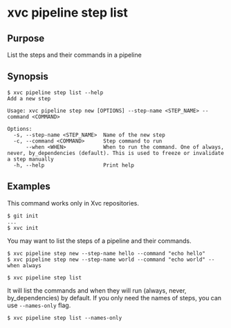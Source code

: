 # xvc pipeline step list

## Purpose

List the steps and their commands in a pipeline

## Synopsis

```console
$ xvc pipeline step list --help
Add a new step

Usage: xvc pipeline step new [OPTIONS] --step-name <STEP_NAME> --command <COMMAND>

Options:
  -s, --step-name <STEP_NAME>  Name of the new step
  -c, --command <COMMAND>      Step command to run
      --when <WHEN>            When to run the command. One of always, never, by_dependencies (default). This is used to freeze or invalidate a step manually
  -h, --help                   Print help

```

## Examples

This command works only in Xvc repositories.

```console
$ git init
...
$ xvc init
```

You may want to list the steps of a pipeline and their commands. 

```console
$ xvc pipeline step new --step-name hello --command "echo hello"
$ xvc pipeline step new --step-name world --command "echo world" --when always
```


```console
$ xvc pipeline step list

```

It will list the commands and when they will run (always, never, by_dependencies) by default. If you only need the names of steps, you can use `--names-only` flag. 


```console
$ xvc pipeline step list --names-only
```
